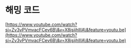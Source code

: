 # 해밍 코드

[https://www.youtube.com/watch?si=Zv3vPVmvacFCev6B\&v=X8jsijhllIA\&feature=youtu.be](https://www.youtube.com/watch?si=Zv3vPVmvacFCev6B\&v=X8jsijhllIA\&feature=youtu.be)
